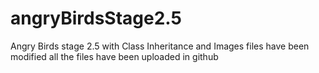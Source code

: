 # angryBirdsStage2.5
Angry Birds stage 2.5 with Class Inheritance and Images
files have been modified
all the files have been uploaded in github

